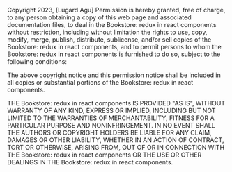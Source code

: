 Copyright 2023, [Lugard Agu]
Permission is hereby granted, free of charge, to any person obtaining a copy of this web page and associated documentation files, to deal in the Bookstore: redux in react components without restriction, including without limitation the rights to use, copy, modify, merge, publish, distribute, sublicense, and/or sell copies of the Bookstore: redux in react components, and to permit persons to whom the Bookstore: redux in react components  is furnished to do so, subject to the following conditions:

The above copyright notice and this permission notice shall be included in all copies or substantial portions of the Bookstore: redux in react components.

THE Bookstore: redux in react components IS PROVIDED "AS IS", WITHOUT WARRANTY OF ANY KIND, EXPRESS OR IMPLIED, INCLUDING BUT NOT LIMITED TO THE WARRANTIES OF MERCHANTABILITY, FITNESS FOR A PARTICULAR PURPOSE AND NONINFRINGEMENT. IN NO EVENT SHALL THE AUTHORS OR COPYRIGHT HOLDERS BE LIABLE FOR ANY CLAIM, DAMAGES OR OTHER LIABILITY, WHETHER IN AN ACTION OF CONTRACT, TORT OR OTHERWISE, ARISING FROM, OUT OF OR IN CONNECTION WITH THE Bookstore: redux in react components OR THE USE OR OTHER DEALINGS IN THE Bookstore: redux in react components.